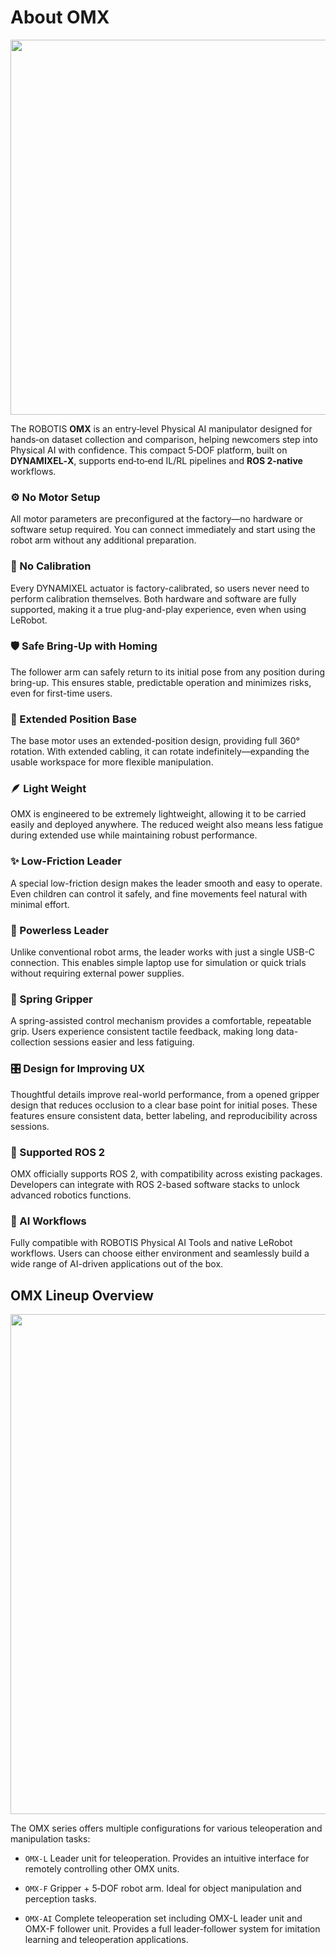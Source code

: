 # About OMX

<img src="/quick_start_guide/omx/main_image.webp" width="600"/>

The ROBOTIS **OMX** is an entry‑level Physical AI manipulator designed for hands‑on dataset collection and comparison, helping newcomers step into Physical AI with confidence. This compact 5‑DOF platform, built on **DYNAMIXEL‑X**, supports end‑to‑end IL/RL pipelines and **ROS 2‑native** workflows.

### ⚙️ No Motor Setup
All motor parameters are preconfigured at the factory—no hardware or software setup required. You can connect immediately and start using the robot arm without any additional preparation.

### 🔌 No Calibration
Every DYNAMIXEL actuator is factory-calibrated, so users never need to perform calibration themselves. Both hardware and software are fully supported, making it a true plug-and-play experience, even when using LeRobot.

### 🛡️ Safe Bring-Up with Homing
The follower arm can safely return to its initial pose from any position during bring-up. This ensures stable, predictable operation and minimizes risks, even for first-time users.

### 🧭 Extended Position Base
The base motor uses an extended-position design, providing full 360° rotation. With extended cabling, it can rotate indefinitely—expanding the usable workspace for more flexible manipulation.

### 🪶 Light Weight
OMX is engineered to be extremely lightweight, allowing it to be carried easily and deployed anywhere. The reduced weight also means less fatigue during extended use while maintaining robust performance.

### ✨ Low-Friction Leader
A special low-friction design makes the leader smooth and easy to operate. Even children can control it safely, and fine movements feel natural with minimal effort.

### 🔋 Powerless Leader
Unlike conventional robot arms, the leader works with just a single USB-C connection. This enables simple laptop use for simulation or quick trials without requiring external power supplies.

### 🎯 Spring Gripper
A spring-assisted control mechanism provides a comfortable, repeatable grip. Users experience consistent tactile feedback, making long data-collection sessions easier and less fatiguing.

### 🎛️ Design for Improving UX
Thoughtful details improve real-world performance, from a opened gripper design that reduces occlusion to a clear base point for initial poses. These features ensure consistent data, better labeling, and reproducibility across sessions.

### 🤖 Supported ROS 2
OMX officially supports ROS 2, with compatibility across existing packages. Developers can integrate with ROS 2-based software stacks to unlock advanced robotics functions.

### 🔄 AI Workflows
Fully compatible with ROBOTIS Physical AI Tools and native LeRobot workflows. Users can choose either environment and seamlessly build a wide range of AI-driven applications out of the box.

## OMX Lineup Overview

<img src="/overview/omx_models.png" width="800"/>

The OMX series offers multiple configurations for various teleoperation and manipulation tasks:

- `OMX-L`
  Leader unit for teleoperation. Provides an intuitive interface for remotely controlling other OMX units.

- `OMX-F`
  Gripper + 5‑DOF robot arm. Ideal for object manipulation and perception tasks.

- `OMX-AI`
  Complete teleoperation set including OMX-L leader unit and OMX-F follower unit.
  Provides a full leader-follower system for imitation learning and teleoperation applications.
